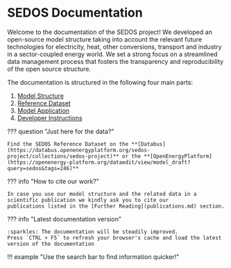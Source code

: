 # SEDOS Documentation

Welcome to the documentation of the SEDOS project! We developed an open-source model structure taking into account the relevant future technologies 
for electricity, heat, other conversions, transport and industry in a sector-coupled energy world. 
We set a strong focus on a streamlined data management process that fosters the transparency and reproducibility of the open source structure. 

The documentation is structured in the following four main parts:

1. [Model Structure](visitor/structure/model_frame.md)
2. [Reference Dataset](visitor/data/overview.md)
3. [Model Application](visitor/model/scenarios.md)
4. [Developer Instructions](developer/how_to_contribute_data.md)


??? question "Just here for the data?" 

    Find the SEDOS Reference Dataset on the **[Databus](https://databus.openenergyplatform.org/sedos-project/collections/sedos-project)** or the **[OpenEnergyPlatform](https://openenergy-platform.org/dataedit/view/model_draft?query=sedos&tags=246)**

??? info "How to cite our work?"

    In case you use our model structure and the related data in a scientific publication we kindly ask you to cite our 
    publications listed in the [Further Reading](publications.md) section.
[//]: # (    TODO: Ergänzen mit Info zu gesamten Datensatz wie zitieren? Metadaten zu den Metadaten &#40;siehe Mail Christoph an Jonas RLI&#41;)

??? info "Latest documentation version"

    :sparkles: The documentation will be steadily improved.
    Press `CTRL + F5` to refresh your browser's cache and load the latest version of the documentation 

!!! example "Use the search bar to find information quicker!" 